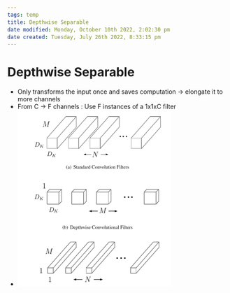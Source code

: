 ```yaml
---
tags: temp
title: Depthwise Separable
date modified: Monday, October 10th 2022, 2:02:30 pm
date created: Tuesday, July 26th 2022, 8:33:15 pm
---
```


# Depthwise Separable
- Only transforms the input once and saves computation -> elongate it to more channels
- From C -> F channels : Use F instances of a 1x1xC filter
- ![im](images/Pasted%20image%2020220306122226.png)

